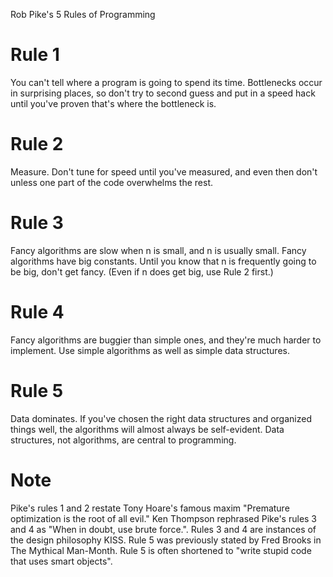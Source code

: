 Rob Pike's 5 Rules of Programming

# Rule 1
You can't tell where a program is going to spend its time. Bottlenecks occur in surprising places, so don't try to second guess and put in a speed hack until you've proven that's where the bottleneck is.

# Rule 2
Measure. Don't tune for speed until you've measured, and even then don't unless one part of the code overwhelms the rest.

# Rule 3
Fancy algorithms are slow when n is small, and n is usually small. Fancy algorithms have big constants. Until you know that n is frequently going to be big, don't get fancy. (Even if n does get big, use Rule 2 first.)

# Rule 4
Fancy algorithms are buggier than simple ones, and they're much harder to implement. Use simple algorithms as well as simple data structures.

# Rule 5
Data dominates. If you've chosen the right data structures and organized things well, the algorithms will almost always be self-evident. Data structures, not algorithms, are central to programming.

# Note
Pike's rules 1 and 2 restate Tony Hoare's famous maxim "Premature optimization is the root of all evil." Ken Thompson rephrased Pike's rules 3 and 4 as "When in doubt, use brute force.". Rules 3 and 4 are instances of the design philosophy KISS. Rule 5 was previously stated by Fred Brooks in The Mythical Man-Month. Rule 5 is often shortened to "write stupid code that uses smart objects".
